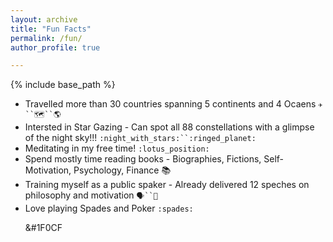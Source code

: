 ```yaml
---
layout: archive
title: "Fun Facts"
permalink: /fun/
author_profile: true

---
```


{% include base_path %}

* Travelled more than 30 countries spanning 5 continents and 4 Ocaens `✈️``🗺``🌎`
* Intersted in Star Gazing - Can spot all 88 constellations with a glimpse of the night sky!!! `:night_with_stars:``:ringed_planet:`
* Meditating in my free time! `:lotus_position:` 
* Spend mostly time reading books - Biographies, Fictions, Self-Motivation, Psychology, Finance :books:
* Training myself as a public spaker - Already delivered 12 speches on philosophy and motivation `🗣``📣`
* Love playing Spades and Poker `:spades:` <p>&#1F0CF</p>
